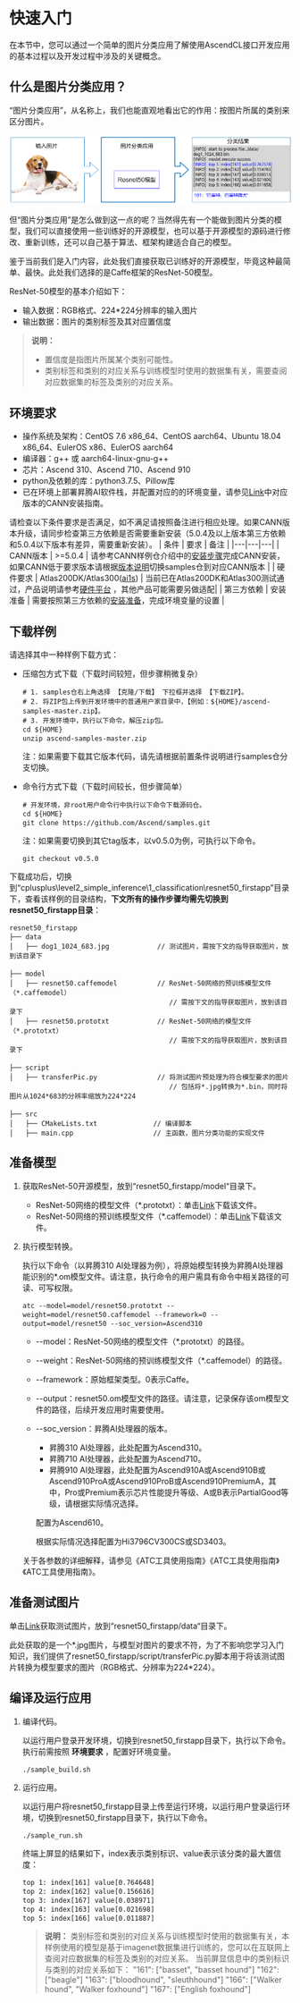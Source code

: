 # 快速入门<a name="ZH-CN_TOPIC_0000001273703989"></a>

在本节中，您可以通过一个简单的图片分类应用了解使用AscendCL接口开发应用的基本过程以及开发过程中涉及的关键概念。

## 什么是图片分类应用？<a name="zh-cn_topic_0000001225510872_zh-cn_topic_0000001086737739_section359516351284"></a>

“图片分类应用”，从名称上，我们也能直观地看出它的作用：按图片所属的类别来区分图片。

![输入图片说明](README_fig.png)

但“图片分类应用”是怎么做到这一点的呢？当然得先有一个能做到图片分类的模型，我们可以直接使用一些训练好的开源模型，也可以基于开源模型的源码进行修改、重新训练，还可以自己基于算法、框架构建适合自己的模型。

鉴于当前我们是入门内容，此处我们直接获取已训练好的开源模型，毕竟这种最简单、最快。此处我们选择的是Caffe框架的ResNet-50模型。

ResNet-50模型的基本介绍如下：

-   输入数据：RGB格式、224\*224分辨率的输入图片
-   输出数据：图片的类别标签及其对应置信度

> **说明：** 
>-   置信度是指图片所属某个类别可能性。
>-   类别标签和类别的对应关系与训练模型时使用的数据集有关，需要查阅对应数据集的标签及类别的对应关系。

## 环境要求<a id ="zh-cn_topic_0000001225510872_section3324848134412"></a>

-   操作系统及架构：CentOS 7.6 x86\_64、CentOS aarch64、Ubuntu 18.04 x86\_64、EulerOS x86、EulerOS aarch64
-   编译器：g++ 或 aarch64-linux-gnu-g++
-   芯片：Ascend 310、Ascend 710、Ascend 910
-   python及依赖的库：python3.7.5、Pillow库
-   已在环境上部署昇腾AI软件栈，并配置对应的的环境变量，请参见[Link](https://gitee.com/link?target=https%3A%2F%2Fwww.hiascend.com%2Fdocument)中对应版本的CANN安装指南。

请检查以下条件要求是否满足，如不满足请按照备注进行相应处理。如果CANN版本升级，请同步检查第三方依赖是否需要重新安装（5.0.4及以上版本第三方依赖和5.0.4以下版本有差异，需要重新安装）。
| 条件 | 要求 | 备注 |
|---|---|---|
| CANN版本 | >=5.0.4 | 请参考CANN样例仓介绍中的[安装步骤](https://github.com/Ascend/samples#%E5%AE%89%E8%A3%85)完成CANN安装，如果CANN低于要求版本请根据[版本说明](https://github.com/Ascend/samples/blob/master/README_CN.md#%E7%89%88%E6%9C%AC%E8%AF%B4%E6%98%8E)切换samples仓到对应CANN版本 |
| 硬件要求 | Atlas200DK/Atlas300([ai1s](https://support.huaweicloud.com/productdesc-ecs/ecs_01_0047.html#ecs_01_0047__section78423209366))  | 当前已在Atlas200DK和Atlas300测试通过，产品说明请参考[硬件平台](https://ascend.huawei.com/zh/#/hardware/product) ，其他产品可能需要另做适配|
| 第三方依赖 | 安装准备 | 需要按照第三方依赖的[安装准备](../../../environment)，完成环境变量的设置 |


## 下载样例<a name="zh-cn_topic_0000001225510872_section127115612012"></a>

请选择其中一种样例下载方式：

-   压缩包方式下载（下载时间较短，但步骤稍微复杂）

    ```
    # 1. samples仓右上角选择 【克隆/下载】 下拉框并选择 【下载ZIP】。     
    # 2. 将ZIP包上传到开发环境中的普通用户家目录中，【例如：${HOME}/ascend-samples-master.zip】。      
    # 3. 开发环境中，执行以下命令，解压zip包。      
    cd ${HOME}     
    unzip ascend-samples-master.zip
    ```

    注：如果需要下载其它版本代码，请先请根据前置条件说明进行samples仓分支切换。

-   命令行方式下载（下载时间较长，但步骤简单）

    ```
    # 开发环境，非root用户命令行中执行以下命令下载源码仓。    
    cd ${HOME}     
    git clone https://github.com/Ascend/samples.git
    ```

    注：如果需要切换到其它tag版本，以v0.5.0为例，可执行以下命令。

    ```
    git checkout v0.5.0
    ```


下载成功后，切换到“cplusplus\\level2\_simple\_inference\\1\_classification\\resnet50_firstapp”目录下，查看该样例的目录结构，**下文所有的操作步骤均需先切换到resnet50_firstapp目录**：

```
resnet50_firstapp
├── data
│   ├── dog1_1024_683.jpg            // 测试图片，需按下文的指导获取图片，放到该目录下

├── model
│   ├── resnet50.caffemodel          // ResNet-50网络的预训练模型文件（*.caffemodel）
                                        // 需按下文的指导获取图片，放到该目录下
│   ├── resnet50.prototxt            // ResNet-50网络的模型文件（*.prototxt） 
                                        // 需按下文的指导获取图片，放到该目录下                  

├── script
│   ├── transferPic.py               // 将测试图片预处理为符合模型要求的图片
                                        // 包括将*.jpg转换为*.bin，同时将图片从1024*683的分辨率缩放为224*224

├── src
│   ├── CMakeLists.txt              // 编译脚本
│   ├── main.cpp                    // 主函数，图片分类功能的实现文件
```

## 准备模型<a name="zh-cn_topic_0000001225510872_zh-cn_topic_0000001086737739_section1031118381687"></a>

1.  获取ResNet-50开源模型，放到“resnet50_firstapp/model“目录下。
    -   ResNet-50网络的模型文件（\*.prototxt）：单击[Link](https://modelzoo-train-atc.obs.cn-north-4.myhuaweicloud.com/003_Atc_Models/AE/ATC%20Model/resnet50/resnet50.prototxt)下载该文件。
    -   ResNet-50网络的预训练模型文件（\*.caffemodel）：单击[Link](https://modelzoo-train-atc.obs.cn-north-4.myhuaweicloud.com/003_Atc_Models/AE/ATC%20Model/resnet50/resnet50.caffemodel)下载该文件。

2.  执行模型转换。

    执行以下命令（以昇腾310 AI处理器为例），将原始模型转换为昇腾AI处理器能识别的\*.om模型文件。请注意，执行命令的用户需具有命令中相关路径的可读、可写权限。

    ```
    atc --model=model/resnet50.prototxt --weight=model/resnet50.caffemodel --framework=0 --output=model/resnet50 --soc_version=Ascend310
    ```

    -   --model：ResNet-50网络的模型文件（\*.prototxt）的路径。
    -   --weight：ResNet-50网络的预训练模型文件（\*.caffemodel）的路径。
    -   --framework：原始框架类型。0表示Caffe。
    -   --output：resnet50.om模型文件的路径。请注意，记录保存该om模型文件的路径，后续开发应用时需要使用。
    -   --soc\_version：昇腾AI处理器的版本。

        -   昇腾310 AI处理器，此处配置为Ascend310。
        -   昇腾710 AI处理器，此处配置为Ascend710。
        -   昇腾910 AI处理器，此处配置为Ascend910A或Ascend910B或Ascend910ProA或Ascend910ProB或Ascend910PremiumA，其中，Pro或Premium表示芯片性能提升等级、A或B表示PartialGood等级，请根据实际情况选择。

        配置为Ascend610。

        根据实际情况选择配置为Hi3796CV300CS或SD3403。

    关于各参数的详细解释，请参见《ATC工具使用指南》《ATC工具使用指南》《ATC工具使用指南》。


## 准备测试图片<a name="zh-cn_topic_0000001225510872_zh-cn_topic_0000001086737739_section367813220018"></a>

单击[Link](https://c7xcode.obs.cn-north-4.myhuaweicloud.com/models/aclsample/dog1_1024_683.jpg)获取测试图片，放到“resnet50_firstapp/data“目录下。

此处获取的是一个\*.jpg图片，与模型对图片的要求不符，为了不影响您学习入门知识，我们提供了resnet50_firstapp/script/transferPic.py脚本用于将该测试图片转换为模型要求的图片（RGB格式、分辨率为224\*224）。

## 编译及运行应用<a name="zh-cn_topic_0000001225510872_section7235555174011"></a>

1.  编译代码。

    以运行用户登录开发环境，切换到resnet50_firstapp目录下，执行以下命令。
    执行前需按照 **环境要求** ，配置好环境变量。

    ```
    ./sample_build.sh
    ```

2.  运行应用。

    以运行用户将resnet50_firstapp目录上传至运行环境，以运行用户登录运行环境，切换到resnet50_firstapp目录下，执行以下命令。

    ```
    ./sample_run.sh
    ```

    终端上屏显的结果如下，index表示类别标识、value表示该分类的最大置信度：

    ```
    top 1: index[161] value[0.764648]
    top 2: index[162] value[0.156616]
    top 3: index[167] value[0.038971]
    top 4: index[163] value[0.021698]
    top 5: index[166] value[0.011887]
    ```

    >**说明：** 
    >类别标签和类别的对应关系与训练模型时使用的数据集有关，本样例使用的模型是基于imagenet数据集进行训练的，您可以在互联网上查阅对应数据集的标签及类别的对应关系。
    >当前屏显信息中的类别标识与类别的对应关系如下：
    >"161": \["basset", "basset hound"\]
    >"162": \["beagle"\]
    >"163": \["bloodhound", "sleuthhound"\]
    >"166": \["Walker hound", "Walker foxhound"\]
    >"167": \["English foxhound"\]


